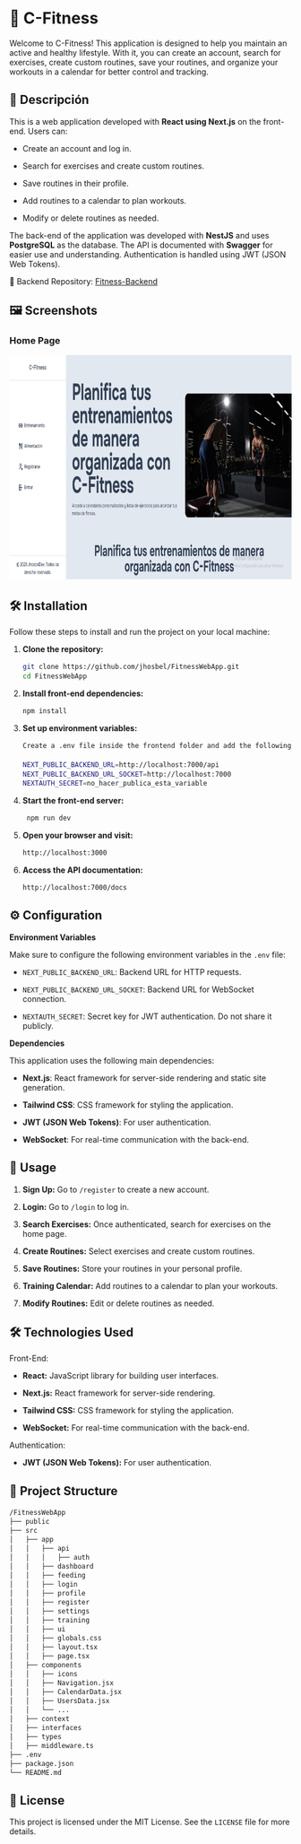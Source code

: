 # 🍔 C-Fitness

Welcome to C-Fitness! This application is designed to help you maintain an active and healthy lifestyle. With it, you can create an account, search for exercises, create custom routines, save your routines, and organize your workouts in a calendar for better control and tracking.

## 📝 Descripción

This is a web application developed with **React using Next.js** on the front-end. Users can:

- Create an account and log in.

- Search for exercises and create custom routines.

- Save routines in their profile.

- Add routines to a calendar to plan workouts.

- Modify or delete routines as needed.

The back-end of the application was developed with **NestJS** and uses **PostgreSQL** as the database. The API is documented with **Swagger** for easier use and understanding. Authentication is handled using JWT (JSON Web Tokens).

🔗 Backend Repository: [Fitness-Backend](https://github.com/jhosbel/Fitness-Backend)

## 🖼️ Screenshots

### Home Page
<img src="public/c-fitnasshome.png" alt="Página de Inicio" width="600" height="400" />

## 🛠️ Installation

Follow these steps to install and run the project on your local machine:

1. **Clone the repository:**
   ```bash
   git clone https://github.com/jhosbel/FitnessWebApp.git
   cd FitnessWebApp
2. **Install front-end dependencies:**
    ```bash Copy
    npm install
3. **Set up environment variables:**
    ```bash Copy
    Create a .env file inside the frontend folder and add the following variables:

    NEXT_PUBLIC_BACKEND_URL=http://localhost:7000/api
    NEXT_PUBLIC_BACKEND_URL_SOCKET=http://localhost:7000
    NEXTAUTH_SECRET=no_hacer_publica_esta_variable
4. **Start the front-end server:**
   ```bash Copy
    npm run dev
5. **Open your browser and visit:**
    ```bash Copy
    http://localhost:3000
6. **Access the API documentation:**
    ```bash Copy
    http://localhost:7000/docs

## ⚙️ Configuration

**Environment Variables**

Make sure to configure the following environment variables in the `.env` file:

- `NEXT_PUBLIC_BACKEND_URL`: Backend URL for HTTP requests.

- `NEXT_PUBLIC_BACKEND_URL_SOCKET`: Backend URL for WebSocket connection.

- `NEXTAUTH_SECRET`: Secret key for JWT authentication. Do not share it publicly.

**Dependencies**

This application uses the following main dependencies:

- **Next.js**: React framework for server-side rendering and static site generation.

- **Tailwind CSS**: CSS framework for styling the application.

- **JWT (JSON Web Tokens)**: For user authentication.

- **WebSocket**: For real-time communication with the back-end.

## 🚀 Usage
1. **Sign Up:** Go to `/register` to create a new account.

2. **Login:** Go to `/login` to log in.

3. **Search Exercises:** Once authenticated, search for exercises on the home page.

4. **Create Routines:** Select exercises and create custom routines.

5. **Save Routines:** Store your routines in your personal profile.

6. **Training Calendar:** Add routines to a calendar to plan your workouts.

7. **Modify Routines:** Edit or delete routines as needed.

## 🛠️ Technologies Used
Front-End:
- **React:** JavaScript library for building user interfaces.

- **Next.js:** React framework for server-side rendering.

- **Tailwind CSS:** CSS framework for styling the application.

- **WebSocket:** For real-time communication with the back-end.

Authentication:
- **JWT (JSON Web Tokens):** For user authentication.

## 📂 Project Structure
    /FitnessWebApp
    ├── public
    ├── src
    │   ├── app
    │   │   ├── api
    │   │   │   ├── auth
    │   │   ├── dashboard
    │   │   ├── feeding
    │   │   ├── login
    │   │   ├── profile
    │   │   ├── register
    │   │   ├── settings
    │   │   ├── training
    │   │   ├── ui
    │   │   ├── globals.css
    │   │   ├── layout.tsx
    │   │   ├── page.tsx
    │   ├── components
    │   │   ├── icons
    │   │   ├── Navigation.jsx
    │   │   ├── CalendarData.jsx
    │   │   ├── UsersData.jsx
    │   │   └── ...
    │   ├── context
    │   ├── interfaces
    │   ├── types
    │   ├── middleware.ts
    ├── .env
    ├── package.json
    └── README.md

## 📄 License

This project is licensed under the MIT License. See the `LICENSE` file for more details.